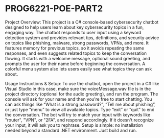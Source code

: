 # PROG6221-POE-PART2
Project Overview:
This project is a C# console-based cybersecurity chatbot designed to help users learn about key cybersecurity topics in a fun, engaging way. The chatbot responds to user input using a keyword detection system and provides relevant tips, definitions, and security advice on topics like phishing, malware, strong passwords, VPNs, and more. It features memory for previous topics, so it avoids repeating the same responses, and even suggests related topics to keep the conversation flowing. It starts with a welcome message, optional sound greeting, and prompts the user for their name before beginning the conversation. A colorful menu system also lets users easily see what topics they can ask about.

Usage Instructions & Setup:
To use the chatbot, open the project in a C# like Visual Studio in this case, make sure the voiceMessage.wav file is in the project directory (optional for the audio greeting), and run the program. The console will ask for your name and then you're free to start chatting. You can ask things like “What is a strong password?”, “Tell me about phishing”, or just type “menu” to view all available topics. Type “exit” or “quit” to end the conversation. The bot will try to match your input with keywords like "router", "VPN", or "2FA", and respond accordingly. If it doesn't recognize your input, it will ask you to rephrase. Setup is simple: no installation needed beyond a standard .NET environment. Just build and run.

